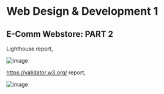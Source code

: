 # Web Design & Development 1
## E-Comm Webstore: PART 2

Lighthouse report,

![image](https://user-images.githubusercontent.com/17617465/116829055-b9fd3c80-ab70-11eb-8a3f-68b564a6e76c.png)


https://validator.w3.org/ report,

![image](https://user-images.githubusercontent.com/17617465/116829186-4f003580-ab71-11eb-8f8b-b5033211c4cd.png)